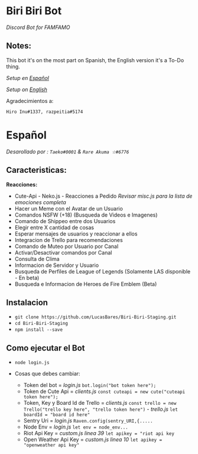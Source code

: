 # Biri Biri Bot
*Discord Bot for FAMFAMO*

## Notes:
This bot it's on the most part on Spanish, the English version it's a To-Do thing.

*Setup en [Español](https://github.com/LucasBares/Biri-Biri-Staging#espa%C3%B1ol)*

*Setup on [English](https://github.com/LucasBares/Biri-Biri-Staging#english)*


Agradecimientos a:
 
`Hiro Inu#1337, razpeitia#5174`


# Español

*Desarollado por :
`Taeko#0001` & `Rare Akuma ☆#6776`*

## Caracteristicas:

**Reacciones:** 
* Cute-Api - Neko.js -  Reacciones a Pedido *Revisar misc.js para la lista de emociones completa*
* Hacer un Meme con el Avatar de un Usuario
* Comandos NSFW (+18) (Busqueda de Videos e Imagenes)
* Comando de Shippeo entre dos Usuarios
* Elegir entre X cantidad de cosas
* Esperar mensajes de usuarios y reaccionar a ellos
* Integracion de Trello para recomendaciones
* Comando de Muteo por Usuario por Canal
* Activar/Desactivar comandos por Canal
* Consulta de Clima
* Informacion de Servidor y Usuario
* Busqueda de Perfiles de League of Legends (Solamente LAS disponible - En beta)
* Busqueda e Informacion de Heroes de Fire Emblem (Beta)

## Instalacion

* `git clone https://github.com/LucasBares/Biri-Biri-Staging.git`
* `cd Biri-Biri-Staging`
* `npm install --save`

## Como ejecutar el Bot

* `node login.js`

* Cosas que debes cambiar:
  * Token del bot = *login.js* `bot.login("bot token here");`
  * Token de Cute Api = *clients.js* `const cuteapi = new cute("cuteapi token here");`
  * Token, Key y Board Id de Trello = *clients.js* `const trello = new Trello("trello key here", "trello token here")` - *trello.js* `let boardId = "board id here"`
  * Sentry Uri = *login.js* `Raven.config(sentry_URI,{.....`
  * Node Env = *login.js* `let env = node_env...`
  * Riot Api Key = *custom.js linea 39* `let apikey = "riot api key`
  * Open Weather Api Key = *custom.js linea 10* `let apikey = "openweather api key"`
 
